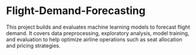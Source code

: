 # Flight-Demand-Forecasting
This project builds and evaluates machine learning models to forecast flight demand. It covers data preprocessing, exploratory analysis, model training, and evaluation to help optimize airline operations such as seat allocation and pricing strategies.
